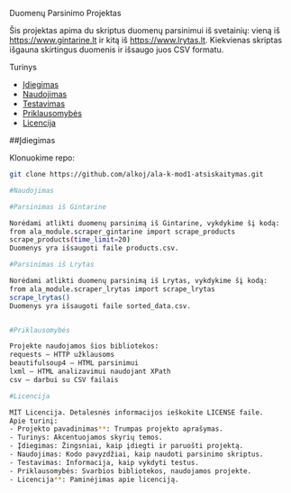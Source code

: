 Duomenų Parsinimo Projektas

Šis projektas apima du skriptus duomenų parsinimui iš svetainių: vieną iš https://www.gintarine.lt ir kitą iš https://www.lrytas.lt. 
Kiekvienas skriptas išgauna skirtingus duomenis ir išsaugo juos CSV formatu.

Turinys

- [Įdiegimas](#įdiegimas)
- [Naudojimas](#naudojimas)
- [Testavimas](#testavimas)
- [Priklausomybės](#priklausomybės)
- [Licencija](#licencija)

##Įdiegimas

Klonuokime repo:
   ```bash
   git clone https://github.com/alkoj/ala-k-mod1-atsiskaitymas.git

#Naudojimas

#Parsinimas iš Gintarine

Norėdami atlikti duomenų parsinimą iš Gintarine, vykdykime šį kodą:
from ala_module.scraper_gintarine import scrape_products
scrape_products(time_limit=20)
Duomenys yra išsaugoti faile products.csv.

#Parsinimas iš Lrytas

Norėdami atlikti duomenų parsinimą iš Lrytas, vykdykime šį kodą:
from ala_module.scraper_lrytas import scrape_lrytas
scrape_lrytas()
Duomenys yra išsaugoti faile sorted_data.csv.


#Priklausomybės

Projekte naudojamos šios bibliotekos:
requests — HTTP užklausoms
beautifulsoup4 — HTML parsinimui
lxml — HTML analizavimui naudojant XPath
csv — darbui su CSV failais

#Licencija

MIT Licencija. Detalesnės informacijos ieškokite LICENSE faile.
  Apie turinį:
- Projekto pavadinimas**: Trumpas projekto aprašymas.
- Turinys: Akcentuojamos skyrių temos.
- Įdiegimas: Žingsniai, kaip įdiegti ir paruošti projektą.
- Naudojimas: Kodo pavyzdžiai, kaip naudoti parsinimo skriptus.
- Testavimas: Informacija, kaip vykdyti testus.
- Priklausomybės: Svarbios bibliotekos, naudojamos projekte.
- Licencija**: Paminėjimas apie licenciją.
